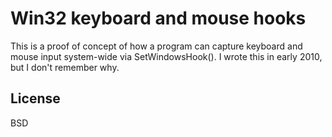# Win32 keyboard and mouse hooks

This is a proof of concept of how a program can capture keyboard and mouse input system-wide via SetWindowsHook().  I wrote this in early 2010, but I don't remember why.

## License

BSD
